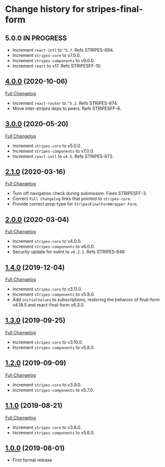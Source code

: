 # Change history for stripes-final-form

## 5.0.0 IN PROGRESS

* Increment `react-intl` to `^5.7`. Refs STRIPES-694.
* Increment `stripes-core` to v7.0.0.
* Increment `stripes-components` to v9.0.0.
* Increment `react` to v17. Refs STRIPESFF-10.

## [4.0.0](https://github.com/folio-org/stripes-final-form/tree/v4.0.0) (2020-10-06)
[Full Changelog](https://github.com/folio-org/stripes-final-form/compare/v3.0.0...v4.0.0)

* Increment `react-router` to `^5.2`. Refs STRIPES-674.
* Move inter-stripes deps to peers. Refs STRIPESFF-6.

## [3.0.0](https://github.com/folio-org/stripes-final-form/tree/v3.0.0) (2020-05-20)
[Full Changelog](https://github.com/folio-org/stripes-final-form/compare/v2.1.0...v3.0.0)

* Increment `stripes-core` to v5.0.0.
* Increment `stripes-components` to v7.0.0.
* Increment `react-intl` to `v4.5`. Refs STRIPES-672.

## [2.1.0](https://github.com/folio-org/stripes-final-form/tree/v2.1.0) (2020-03-16)
[Full Changelog](https://github.com/folio-org/stripes-final-form/compare/v2.0.0...v2.1.0)

* Turn off navigation check during submission. Fixes STRIPESFF-3.
* Correct `Full Changelog` links that pointed to `stripes-core`.
* Provide correct prop-type for `StripesFinalFormWrapper.Form`.

## [2.0.0](https://github.com/folio-org/stripes-final-form/tree/v2.0.0) (2020-03-04)
[Full Changelog](https://github.com/folio-org/stripes-final-form/compare/v1.4.0...v2.0.0)

* Increment `stripes-core` to v4.0.0.
* Increment `stripes-components` to v6.0.0.
* Security update for eslint to `v6.2.1`. Refs STRIPES-648

## [1.4.0](https://github.com/folio-org/stripes-final-form/tree/v1.4.0) (2019-12-04)
[Full Changelog](https://github.com/folio-org/stripes-final-form/compare/v1.3.0...v1.4.0)

* Increment `stripes-core` to v3.11.0.
* Increment `stripes-components` to v5.9.0.
* Add `initialValues` to subscriptions, restoring the behavior of final-form v4.18.5 and react-final-form v6.3.0.

## [1.3.0](https://github.com/folio-org/stripes-final-form/tree/v1.3.0) (2019-09-25)
[Full Changelog](https://github.com/folio-org/stripes-final-form/compare/v1.2.0...v1.3.0)

* Increment `stripes-core` to v3.10.0.
* Increment `stripes-components` to v5.8.0.

## [1.2.0](https://github.com/folio-org/stripes-final-form/tree/v1.2.0) (2019-09-09)
[Full Changelog](https://github.com/folio-org/stripes-final-form/compare/v1.1.0...v1.2.0)

* Increment `stripes-core` to v3.9.0.
* Increment `stripes-components` to v5.7.0.

## [1.1.0](https://github.com/folio-org/stripes-final-form/tree/v1.1.0) (2019-08-21)
[Full Changelog](https://github.com/folio-org/stripes-final-form/compare/v1.0.0...v1.1.0)

* Increment `stripes-core` to v3.8.0.
* Increment `stripes-components` to v5.6.0.

## [1.0.0](https://github.com/folio-org/stripes-final-form/tree/v1.0.0) (2019-08-01)
* First formal release
